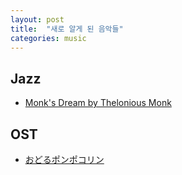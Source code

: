```yaml
---
layout: post
title:  "새로 알게 된 음악들"
categories: music
---
```


Jazz
-----

* [Monk's Dream by Thelonious Monk](https://youtu.be/icFRHJ9VZaw) 

OST
----

* [おどるポンポコリン](https://youtu.be/-r4DIbDe0DM) 